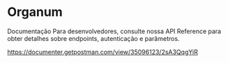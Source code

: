 # Organum

Documentação
Para desenvolvedores, consulte nossa API Reference para obter detalhes sobre endpoints, autenticação e parâmetros.

https://documenter.getpostman.com/view/35096123/2sA3QqgYiR
